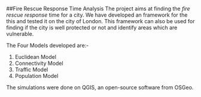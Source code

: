 ##Fire Rescue Response Time Analysis
The project aims at finding the *fire rescue response* time for a city. We have developed an framework for the this and tested it on
the city of London. This framework can also be used for finding if the city is well protected or not and identify areas which are 
vulnerable. 

The Four Models developed are:-
1. Euclidean Model
2. Connectivity Model
3. Traffic Model
4. Population Model

The simulations were done on QGIS, an open-source software from OSGeo.
